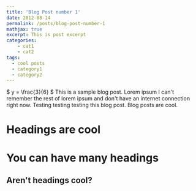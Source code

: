 ```yaml
---
title: 'Blog Post number 1'
date: 2012-08-14
permalink: /posts/blog-post-number-1
mathjax: true
excerpt: This is post excerpt
categories:
    - cat1
    - cat2
tags:
  - cool posts
  - category1
  - category2
---
```


$ y = \frac{3}{6} $
This is a sample blog post. Lorem ipsum I can't remember the rest of lorem ipsum and don't have an internet connection right now. Testing testing testing this blog post. Blog posts are cool.

Headings are cool
======

You can have many headings
======

Aren't headings cool?
------
